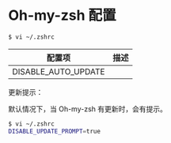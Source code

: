 # Oh-my-zsh 配置

```sh
$ vi ~/.zshrc
```

| 配置项              | 描述 |
| ------------------- | ---- |
| DISABLE_AUTO_UPDATE |      |

更新提示：

默认情况下，当 Oh-my-zsh 有更新时，会有提示。

```sh
$ vi ~/.zshrc
DISABLE_UPDATE_PROMPT=true
```
